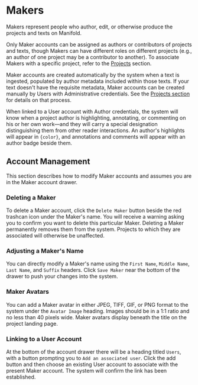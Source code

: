 # Makers

Makers represent people who author, edit, or otherwise produce the projects and texts on Manifold.

Only Maker accounts can be assigned as authors or contributors of projects and texts, though Makers can have different roles on different projects (e.g., an author of one project may be a contributor to another). To associate Makers with a specific project, refer to the [Projects](projects\people.md) section.

Maker accounts are created automatically by the system when a text is ingested, populated by author metadata included within those texts. If your text doesn't have the requisite metadata, Maker accounts can be created manually by Users with Administrative credentials. See the [Projects section](projects\people.md) for details on that process.

When linked to a User account with Author credentials, the system will know when a project author is highlighting, annotating, or commenting on his or her own work—and they will carry a special designation distinguishing them from other reader interactions. An author's highlights will appear in `{color}`, and annotations and comments will appear with an author badge beside them.

## Account Management

This section describes how to modify Maker accounts and assumes you are in the Maker account drawer.

### Deleting a Maker

To delete a Maker account, click the `Delete Maker` button beside the red trashcan icon under the Maker's name.  You will receive a warning asking you to confirm you want to delete this particular Maker. Deleting a Maker permanently removes them from the system. Projects to which they are associated will otherwise be unaffected.

### Adjusting a Maker's Name

You can directly modify a Maker's name using the `First Name`, `Middle Name`, `Last Name`, and `Suffix` headers. Click `Save Maker` near the bottom of the drawer to push your changes into the system.

### Maker Avatars

You can add a Maker avatar in either JPEG, TIFF, GIF, or PNG format to the system under the `Avatar Image` heading. Images should be in a 1:1 ratio and no less than 40 pixels wide. Maker avatars display beneath the title on the project landing page.

### Linking to a User Account

At the bottom of the account drawer there will be a heading titled `Users`, with a button prompting you to `Add an associated user`. Click the add button and then choose an existing User account to associate with the present Maker account. The system will confirm the link has been established.